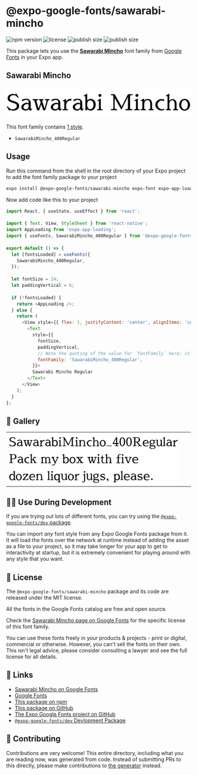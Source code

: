 # @expo-google-fonts/sawarabi-mincho

![npm version](https://flat.badgen.net/npm/v/@expo-google-fonts/sawarabi-mincho)
![license](https://flat.badgen.net/github/license/expo/google-fonts)
![publish size](https://flat.badgen.net/packagephobia/install/@expo-google-fonts/sawarabi-mincho)
![publish size](https://flat.badgen.net/packagephobia/publish/@expo-google-fonts/sawarabi-mincho)

This package lets you use the [**Sawarabi Mincho**](https://fonts.google.com/specimen/Sawarabi+Mincho) font family from [Google Fonts](https://fonts.google.com/) in your Expo app.

## Sawarabi Mincho

![Sawarabi Mincho](./font-family.png)

This font family contains [1 style](#-gallery).

- `SawarabiMincho_400Regular`

## Usage

Run this command from the shell in the root directory of your Expo project to add the font family package to your project
```sh
expo install @expo-google-fonts/sawarabi-mincho expo-font expo-app-loading
```

Now add code like this to your project
```js
import React, { useState, useEffect } from 'react';

import { Text, View, StyleSheet } from 'react-native';
import AppLoading from 'expo-app-loading';
import { useFonts, SawarabiMincho_400Regular } from '@expo-google-fonts/sawarabi-mincho';

export default () => {
  let [fontsLoaded] = useFonts({
    SawarabiMincho_400Regular,
  });

  let fontSize = 24;
  let paddingVertical = 6;

  if (!fontsLoaded) {
    return <AppLoading />;
  } else {
    return (
      <View style={{ flex: 1, justifyContent: 'center', alignItems: 'center' }}>
        <Text
          style={{
            fontSize,
            paddingVertical,
            // Note the quoting of the value for `fontFamily` here; it expects a string!
            fontFamily: 'SawarabiMincho_400Regular',
          }}>
          Sawarabi Mincho Regular
        </Text>
      </View>
    );
  }
};

```

## 🔡 Gallery


||||
|-|-|-|
|![SawarabiMincho_400Regular](./SawarabiMincho_400Regular.ttf.png)||||


## 👩‍💻 Use During Development

If you are trying out lots of different fonts, you can try using the [`@expo-google-fonts/dev` package](https://github.com/expo/google-fonts/tree/master/font-packages/dev#readme).

You can import *any* font style from any Expo Google Fonts package from it. It will load the fonts
over the network at runtime instead of adding the asset as a file to your project, so it may take longer
for your app to get to interactivity at startup, but it is extremely convenient
for playing around with any style that you want.

## 📖 License

The `@expo-google-fonts/sawarabi-mincho` package and its code are released under the MIT license.

All the fonts in the Google Fonts catalog are free and open source.

Check the [Sawarabi Mincho page on Google Fonts](https://fonts.google.com/specimen/Sawarabi+Mincho) for the specific license of this font family.

You can use these fonts freely in your products & projects - print or digital, commercial or otherwise. However, you can't sell the fonts on their own. This isn't legal advice, please consider consulting a lawyer and see the full license for all details.

## 🔗 Links

- [Sawarabi Mincho on Google Fonts](https://fonts.google.com/specimen/Sawarabi+Mincho)
- [Google Fonts](https://fonts.google.com/)
- [This package on npm](https://www.npmjs.com/package/@expo-google-fonts/sawarabi-mincho)
- [This package on GitHub](https://github.com/expo/google-fonts/tree/master/font-packages/sawarabi-mincho)
- [The Expo Google Fonts project on GitHub](https://github.com/expo/google-fonts)
- [`@expo-google-fonts/dev` Devlopment Package](https://github.com/expo/google-fonts/tree/master/font-packages/dev)

## 🤝 Contributing

Contributions are very welcome! This entire directory, including what you are reading now, was generated from code. Instead of submitting PRs to this directly, please make contributions to [the generator](https://github.com/expo/google-fonts/tree/master/packages/generator) instead.

